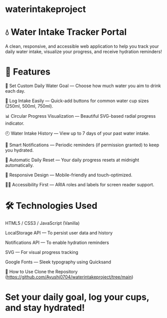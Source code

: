 # waterintakeproject
# 💧 Water Intake Tracker Portal
A clean, responsive, and accessible web application to help you track your daily water intake, visualize your progress, and receive hydration reminders!

# 🚀 Features
🧮 Set Custom Daily Water Goal — Choose how much water you aim to drink each day.

🥤 Log Intake Easily — Quick-add buttons for common water cup sizes (250ml, 500ml, 750ml).

📊 Circular Progress Visualization — Beautiful SVG-based radial progress indicator.

🕘 Water Intake History — View up to 7 days of your past water intake.

🔔 Smart Notifications — Periodic reminders (if permission granted) to keep you hydrated.

🌙 Automatic Daily Reset — Your daily progress resets at midnight automatically.

📱 Responsive Design — Mobile-friendly and touch-optimized.

🧑‍🦯 Accessibility First — ARIA roles and labels for screen reader support.



# 🛠️ Technologies Used
HTML5 / CSS3 / JavaScript (Vanilla)

LocalStorage API — To persist user data and history

Notifications API — To enable hydration reminders

SVG — For visual progress tracking

Google Fonts — Sleek typography using Quicksand

🔧 How to Use
Clone the Repository
(https://github.com/Ayushj0704/waterintakeproject/tree/main)

# Set your daily goal, log your cups, and stay hydrated!


